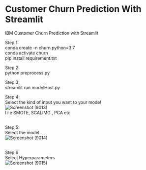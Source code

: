 # Customer Churn Prediction With Streamlit
IBM Customer Churn Prediction with Streamlit

Step 1: <br/>
conda create -n churn python=3.7 <br/>
conda activate churn <br/>
pip install requirement.txt <br/>

Step 2: <br/>
python preprocess.py

Step 3: <br/>
streamlit run modelHost.py

Step 4: <br/>
Select the kind of input you want to your mode! <br/>
![Screenshot (9013)](https://user-images.githubusercontent.com/14346621/145688575-11bf9a1f-9452-46db-a824-258508e618f1.png) <br/>
l i.e SMOTE, SCALIMG , PCA etc <br/>
<br/>

Step 5: <br/>
Select the model <br/>
![Screenshot (9014)](https://user-images.githubusercontent.com/14346621/145688600-7242160c-3e9d-40c4-8364-be0bf1b55005.png) <br/>
<br/>

Step 6 <br/>
Select Hyperparameters <br/>
![Screenshot (9015)](https://user-images.githubusercontent.com/14346621/145688626-9ced7468-881f-4e69-b8f1-b0293ab0ee4a.png) <br/>
<br/>

